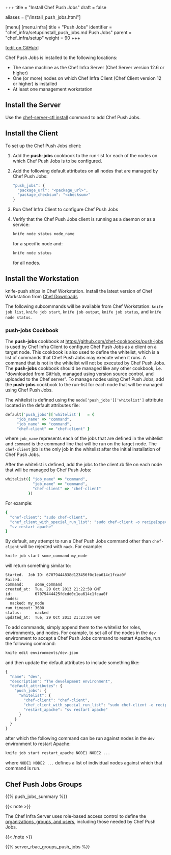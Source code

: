 +++
title = "Install Chef Push Jobs"
draft = false

aliases = ["/install_push_jobs.html"]

[menu]
  [menu.infra]
    title = "Push Jobs"
    identifier = "chef_infra/setup/install_push_jobs.md Push Jobs"
    parent = "chef_infra/setup"
    weight = 90
+++

[\[edit on GitHub\]](https://github.com/chef/chef-web-docs/blob/master/content/install_push_jobs.md)

Chef Push Jobs is installed to the following locations:

-   The same machine as the Chef Infra Server (Chef Server version 12.6
    or higher)
-   One (or more) nodes on which Chef Infra Client (Chef Client version
    12 or higher) is installed
-   At least one management workstation

## Install the Server

Use the [chef-server-ctl install](/ctl_chef_server/#install) command
to add Chef Push Jobs.

## Install the Client

To set up the Chef Push Jobs client:

1.  Add the **push-jobs** cookbook to the run-list for each of the nodes
    on which Chef Push Jobs is to be configured.

2.  Add the following default attributes on all nodes that are managed
    by Chef Push Jobs:

    ``` javascript
    "push_jobs": {
      "package_url": "<package_url>",
      "package_checksum": "<checksum>"
    }
    ```

3.  Run Chef Infra Client to configure Chef Push Jobs

4.  Verify that the Chef Push Jobs client is running as a daemon or as a
    service:

    ``` bash
    knife node status node_name
    ```

    for a specific node and:

    ``` bash
    knife node status
    ```

    for all nodes.

## Install the Workstation

knife-push ships in Chef Workstation. Install the latest version of Chef
Workstation from [Chef Downloads](https://downloads.chef.io/chef-workstation)

The following subcommands will be available from Chef Workstation:
`knife job list`, `knife job start`, `knife job output`,
`knife job status`, and `knife node status`.

### **push-jobs** Cookbook

The **push-jobs** cookbook at
<https://github.com/chef-cookbooks/push-jobs> is used by Chef Infra
Client to configure Chef Push Jobs as a client on a target node. This
cookbook is also used to define the whitelist, which is a list of
commands that Chef Push Jobs may execute when it runs. A command that is
not in the whitelist will not be executed by Chef Push Jobs. The
**push-jobs** cookbook should be managed like any other cookbook, i.e.
"downloaded from GitHub, managed using version source control, and
uploaded to the Chef server". To manage nodes using Chef Push Jobs, add
the **push-jobs** cookbook to the run-list for each node that will be
managed using Chef Push Jobs.

The whitelist is defined using the `node['push_jobs']['whitelist']`
attribute located in the default attributes file:

``` ruby
default['push_jobs']['whitelist']   = {
     "job_name" => "command",
     "job_name" => "command",
     "chef-client" => "chef-client" }
```

where `job_name` represents each of the jobs that are defined in the
whitelist and `command` is the command line that will be run on the
target node. The `chef-client` job is the only job in the whitelist
after the initial installation of Chef Push Jobs.

After the whitelist is defined, add the jobs to the client.rb file on
each node that will be managed by Chef Push Jobs:

``` ruby
whitelist({ "job_name" => "command",
            "job_name" => "command",
            "chef-client" => "chef-client"
          })
```

For example:

``` ruby
{
  "chef-client": "sudo chef-client",
  "chef_client_with_special_run_list": "sudo chef-client -o recipe[special_recipe]",
  "sv restart apache"
}
```

By default, any attempt to run a Chef Push Jobs command other than
`chef-client` will be rejected with `nack`. For example:

``` bash
knife job start some_command my_node
```

will return something similar to:

``` bash
Started.  Job ID: 67079444838d123456f0c1ea614c1fcaa0f
Failed.
command:     some_command
created_at:  Tue, 29 Oct 2013 21:22:59 GMT
id:          67079444425fdcdd0c1ea614c1fcaa0f
nodes:
  nacked: my_node
run_timeout: 3600
status:      nacked
updated_at:  Tue, 29 Oct 2013 21:23:04 GMT
```

To add commands, simply append them to the whitelist for roles,
environments, and nodes. For example, to set all of the nodes in the
`dev` environment to accept a Chef Push Jobs command to restart Apache,
run the following command:

``` bash
knife edit environments/dev.json
```

and then update the default attributes to include something like:

``` javascript
{
  "name": "dev",
  "description": "The development environment",
  "default_attributes": {
    "push_jobs": {
      "whitelist": {
        "chef-client": "chef-client",
        "chef_client_with_special_run_list": "sudo chef-client -o recipe[special_recipe]",
        "restart_apache": "sv restart apache"
      }
    }
  }
}
```

after which the following command can be run against nodes in the `dev`
environment to restart Apache:

``` bash
knife job start restart_apache NODE1 NODE2 ...
```

where `NODE1 NODE2 ...` defines a list of individual nodes against which
that command is run.

## Chef Push Jobs Groups

{{% push_jobs_summary %}}

{{< note >}}

The Chef Infra Server uses role-based access control to define the
[organizations, groups, and users](/server_orgs/), including those
needed by Chef Push Jobs.

{{< /note >}}

{{% server_rbac_groups_push_jobs %}}
